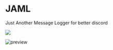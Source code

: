 # JAML
Just Another Message Logger for better discord

![](https://img.shields.io/static/v1?label=&message=YOU+WILL+BE+BANNED+IF+YOU+INSTALL+A+LOGGER&color=red)

![preview](https://i.imgur.com/d744bxo.png)
